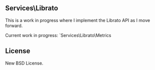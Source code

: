 ## Services\Librato

This is a work in progress where I implement the Librato API as I move forward.

Current work in progress: `Services\Librato\Metrics

## License

New BSD License.
